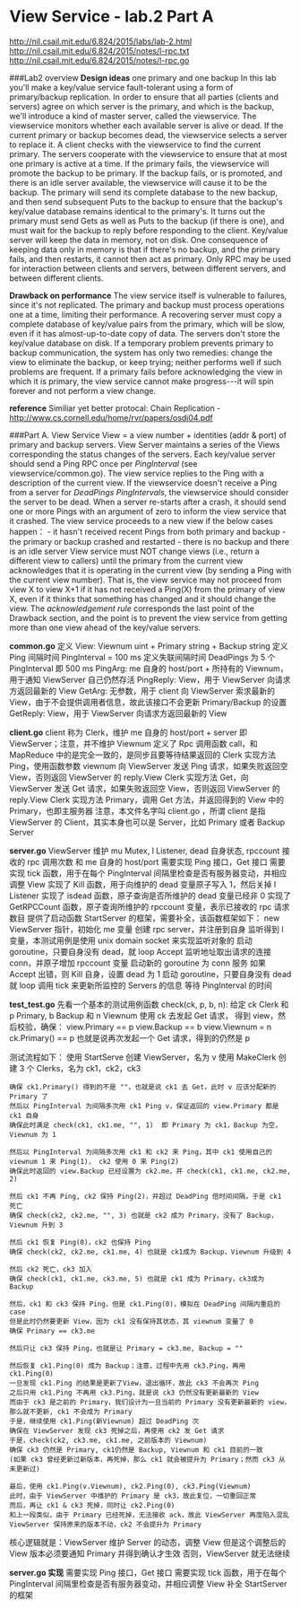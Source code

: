 View Service - lab.2 Part A
==============================
http://nil.csail.mit.edu/6.824/2015/labs/lab-2.html
http://nil.csail.mit.edu/6.824/2015/notes/l-rpc.txt
http://nil.csail.mit.edu/6.824/2015/notes/l-rpc.go

###Lab2 overview
**Design ideas** one primary and one backup 
In this lab you'll make a key/value service fault-tolerant using a form of primary/backup replication.
In order to ensure that all parties (clients and servers) agree on which server is the primary, and which is the backup, we'll introduce a kind of master server, called the viewservice.
The viewservice monitors whether each available server is alive or dead. If the current primary or backup becomes dead, the viewservice selects a server to replace it.
A client checks with the viewservice to find the current primary. The servers cooperate with the viewservice to ensure that at most one primary is active at a time.
If the primary fails, the viewservice will promote the backup to be primary.
If the backup fails, or is promoted, and there is an idle server available, the viewservice will cause it to be the backup.
The primary will send its complete database to the new backup, and then send subsequent Puts to the backup to ensure that the backup's key/value database remains identical to the primary's.
It turns out the primary must send Gets as well as Puts to the backup (if there is one), and must wait for the backup to reply before responding to the client.
Key/value server will keep the data in memory, not on disk.
One consequence of keeping data only in memory is that if there's no backup, and the primary fails, and then restarts, it cannot then act as primary.
Only RPC may be used for interaction between clients and servers, between different servers, and between different clients.

**Drawback on performance**
The view service itself is vulnerable to failures, since it's not replicated.
The primary and backup must process operations one at a time, limiting their performance.
A recovering server must copy a complete database of key/value pairs from the primary, which will be slow, even if it has almost-up-to-date copy of data.
The servers don't store the key/value database on disk.
If a temporary problem prevents primary to backup communication, the system has only two remedies: change the view to eliminate the backup, or keep trying; neither performs well if such problems are frequent.
If a primary fails before acknowledging the view in which it is primary, the view service cannot make progress---it will spin forever and not perform a view change.

**reference**
Similiar yet better protocal: Chain Replication - http://www.cs.cornell.edu/home/rvr/papers/osdi04.pdf



###Part A. View Service
View = a view number + identities (addr & port) of primary and backup servers.
View Server maintains a series of the Views corresponding the status changes of the servers.
Each key/value server should send a Ping RPC once per *PingInterval* (see viewservice/common.go).
The view service replies to the Ping with a description of the current view.
If the viewservice doesn't receive a Ping from a server for *DeadPings PingIntervals*, the viewservice should consider the server to be dead.
When a server re-starts after a crash, it should send one or more Pings with an argument of zero to inform the view service that it crashed.
The view service proceeds to a new view if the below cases happen：
    - it hasn't received recent Pings from both primary and backup
    - the primary or backup crashed and restarted
    - there is no backup and there is an idle server
View service must NOT change views (i.e., return a different view to callers) until the primary from the current view acknowledges that it is operating in the current view (by sending a Ping with the current view number).
That is, the view service may not proceed from view X to view X+1 if it has not received a Ping(X) from the primary of view X, even if it thinks that something has changed and it should change the view.
The *acknowledgement rule* corresponds the last point of the Drawback section, and the point is to prevent the view service from getting more than one view ahead of the key/value servers.


**common.go**
定义 View:  Viewnum uint + Primary string + Backup  string
定义 Ping 间隔时间 PingInterval = 100 ms
定义失联间隔时间 DeadPings 为 5 个 PingInterval 即 500 ms
PingArg: me 自身的 host/port + 所持有的 Viewnum，用于通知 ViewServer 自己仍然存活
PingReply: View，用于 ViewServer 向请求方返回最新的 View
GetArg: 无参数，用于 client 向 ViewServer 索求最新的 View，由于不会提供调用者信息，故此该接口不会更新 Primary/Backup 的设置
GetReply: View，用于 ViewServer 向请求方返回最新的 View


**client.go**
client 称为 Clerk，维护 me 自身的 host/port + server 即 ViewServer；注意，并不维护 Viewnum
定义了 Rpc 调用函数 call，和 MapReduce 中的是完全一致的，是同步且要等待结果返回的
Clerk 实现方法 Ping，使用函数参数 viewnum 向 ViewServer 发送 Ping 请求，如果失败返回空 View，否则返回 ViewServer 的 reply.View
Clerk 实现方法 Get，向 ViewServer 发送 Get 请求，如果失败返回空 View，否则返回 ViewServer 的 reply.View
Clerk 实现方法 Primary，调用 Get 方法，并返回得到的 View 中的 Primary，也即主服务器
注意，本文件名字叫 client.go ，所谓 client 是指 ViewServer 的 Client，其实本身也可以是 Server，比如 Primary 或者 Backup Server


**server.go**
ViewServer 维护 mu Mutex, l Listener, dead 自身状态, rpccount 接收的 rpc 调用次数 和 me 自身的 host/port
需要实现 Ping 接口，Get 接口
需要实现 tick 函数，用于在每个 PingInterval 间隔里检查是否有服务器变动，并相应调整 View
实现了 Kill 函数，用于向维护的 dead 变量原子写入 1，然后关掉 l Listener
实现了 isdead 函数，原子查询是否所维护的 dead 变量已经非 0
实现了 GetRPCCount 函数，原子查询所维护的 rpccount 变量，表示已接收的 rpc 请求数目
提供了启动函数 StartServer 的框架，需要补全，该函数框架如下：
    new ViewServer 指针，初始化 me 变量
    创建 rpc server，并注册到自身
    监听得到 l 变量，本测试用例是使用 unix domain socket 来实现监听对象的
    启动 goroutine，只要自身没有 dead，就 loop
        Accept 监听地址取出请求的连接 conn，并原子增加 rpccount 变量
        启动新的 goroutine 为 conn 服务
        如果 Accept 出错，则 Kill 自身，设置 dead 为 1
    启动 goroutine，只要自身没有 dead 就 loop
        调用 tick 来更新所监控的 Servers 的信息
        等待 PingInterval 的时间


**test_test.go**
先看一个基本的测试用例函数 check(ck, p, b, n):
给定 ck Clerk 和 p Primary, b Backup 和 n Viewnum
使用 ck 去发起 Get 请求， 得到 view，然后校验，确保：
    view.Primary == p
    view.Backup == b
    view.Viewnum = n
    ck.Primary() == p 也就是说再次发起一个 Get 请求，得到的仍然是 p

测试流程如下：
    使用 StartServe 创建 ViewServer，名为 v
    使用 MakeClerk 创建 3 个 Clerks，名为 ck1，ck2，ck3

    确保 ck1.Primary() 得到的不是 ""，也就是说 ck1 去 Get，此时 v 应该分配新的 Primary 了
    然后以 PingInterval 为间隔多次用 ck1 Ping v，保证返回的 view.Primary 都是 ck1 自身
    确保此时满足 check(ck1, ck1.me, "", 1)  即 Primary 为 ck1，Backup 为空，Viewnum 为 1

    然后以 PingInterval 为间隔多次用 ck1 和 ck2 来 Ping，其中 ck1 使用自己的 viewnum 1 来 Ping(1)， ck2 使用 0 来 Ping(2)
    确保此时返回的 view.Backup 已经设置为 ck2.me，并 check(ck1, ck1.me, ck2.me, 2)

    然后 ck1 不再 Ping, ck2 保持 Ping(2)，并超过 DeadPing 倍时间间隔，于是 ck1 死亡
    确保 check(ck2, ck2.me, "", 3) 也就是 ck2 成为 Primary，没有了 Backup，Viewnum 升到 3

    然后 ck1 恢复 Ping(0)，ck2 也保持 Ping
    确保 check(ck2, ck2.me, ck1.me, 4) 也就是 ck1成为 Backup，Viewnum 升级到 4

    然后 ck2 死亡，ck3 加入
    确保 check(ck1, ck1.me, ck3.me, 5) 也就是 ck1 成为 Primary，ck3成为 Backup

    然后，ck1 和 ck3 保持 Ping，但是 ck1.Ping(0)，模拟在 DeadPing 间隔内重启的 case
    但是此时仍然要更新 View，因为 ck1 没有保持其状态，其 viewnum 变量了 0
    确保 Primary == ck3.me

    然后只让 ck3 保持 Ping，也就是让 Primary = ck3.me, Backup = ""

    然后恢复 ck1.Ping(0) 成为 Backup；注意，过程中先用 ck3.Ping，再用 ck1.Ping(0)
    一旦发现 ck1.Ping 的结果是更新了View，退出循环，故此 ck3 不会再次 Ping
    之后只用 ck1.Ping 不再用 ck3.Ping，就是说 ck3 仍然没有更新最新的 View
    而由于 ck3 是之前的 Primary，我们设计为一旦当前的 Primary 没有更新最新的 view，那么就不更新, ck1 不会成为 Primary
    于是，继续使用 ck1.Ping(新Viewnum) 超过 DeadPing 次
    确保在 ViewServer 发现 ck3 死掉之后，再使用 ck2 发 Get 请求
    于是，check(ck2, ck3.me, ck1.me, 之前版本的 Viewnum)
    确保 ck3 仍然是 Primary, ck1仍然是 Backup, Viewnum 和 ck1 目前的一致
    (如果 ck3 曾经更新过新版本，再死掉，那么 ck1 就会被提升为 Primary；然而 ck3 从未更新过)

    最后，使用 ck1.Ping(v.Viewnum), ck2.Ping(0), ck3.Ping(Viewnum)
    此时，由于 ViewServer 中维护的 Primary 是 ck3，故此复位，一切重回正常
    而后，再让 ck1 & ck3 死掉，同时让 ck2.Ping(0)
    和上一段类似，由于 Primary 已经死掉，无法接收 ack，故此 ViewServer 再度陷入混乱
    ViewServer 保持原来的版本不动，ck2 不会提升为 Primary

核心逻辑就是：ViewServer 维护 Server 的动态，调整 View
但是这个调整后的 View 版本必须要通知 Primary 并得到确认才生效
否则，ViewServer 就无法继续


**server.go 实现**
需要实现 Ping 接口，Get 接口
需要实现 tick 函数，用于在每个 PingInterval 间隔里检查是否有服务器变动，并相应调整 View
补全 StartServer 的框架

